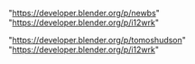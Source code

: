 "https://developer.blender.org/p/newbs"
"https://developer.blender.org/p/i12wrk"
 
"https://developer.blender.org/p/tomoshudson"
"https://developer.blender.org/p/i12wrk"
 
